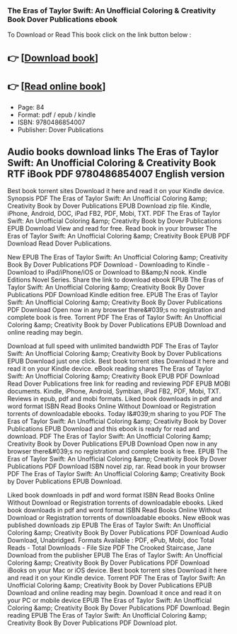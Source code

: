 ### The Eras of Taylor Swift: An Unofficial Coloring & Creativity Book Dover Publications ebook

To Download or Read This book click on the link button below :

## 👉  [**[Download book](http://ebooksharez.info/download.php?group=book&from=github.com&id=718899&lnk=1064 "Download book")**]

## 👉  [**[Read online book](http://ebooksharez.info/download.php?group=book&from=github.com&id=718899&lnk=1064 "Read online book")**]


* Page: 84
* Format: pdf / epub / kindle
* ISBN: 9780486854007
* Publisher: Dover Publications



## Audio books download links The Eras of Taylor Swift: An Unofficial Coloring & Creativity Book RTF iBook PDF 9780486854007 English version


Best book torrent sites Download it here and read it on your Kindle device. Synopsis PDF The Eras of Taylor Swift: An Unofficial Coloring &amp;amp; Creativity Book by Dover Publications EPUB Download zip file. Kindle, iPhone, Android, DOC, iPad FB2, PDF, Mobi, TXT. PDF The Eras of Taylor Swift: An Unofficial Coloring &amp;amp; Creativity Book by Dover Publications EPUB Download View and read for free. Read book in your browser The Eras of Taylor Swift: An Unofficial Coloring &amp;amp; Creativity Book EPUB PDF Download Read Dover Publications.

New EPUB The Eras of Taylor Swift: An Unofficial Coloring &amp;amp; Creativity Book By Dover Publications PDF Download - Downloading to Kindle - Download to iPad/iPhone/iOS or Download to B&amp;amp;N nook. Kindle Editions Novel Series. Share the link to download ebook EPUB The Eras of Taylor Swift: An Unofficial Coloring &amp;amp; Creativity Book By Dover Publications PDF Download Kindle edition free. EPUB The Eras of Taylor Swift: An Unofficial Coloring &amp;amp; Creativity Book By Dover Publications PDF Download Open now in any browser there&amp;#039;s no registration and complete book is free. Torrent PDF The Eras of Taylor Swift: An Unofficial Coloring &amp;amp; Creativity Book by Dover Publications EPUB Download and online reading may begin.

Download at full speed with unlimited bandwidth PDF The Eras of Taylor Swift: An Unofficial Coloring &amp;amp; Creativity Book by Dover Publications EPUB Download just one click. Best book torrent sites Download it here and read it on your Kindle device. eBook reading shares The Eras of Taylor Swift: An Unofficial Coloring &amp;amp; Creativity Book EPUB PDF Download Read Dover Publications free link for reading and reviewing PDF EPUB MOBI documents. Kindle, iPhone, Android, Symbian, iPad FB2, PDF, Mobi, TXT. Reviews in epub, pdf and mobi formats. Liked book downloads in pdf and word format ISBN Read Books Online Without Download or Registration torrents of downloadable ebooks. Today I&amp;#039;m sharing to you PDF The Eras of Taylor Swift: An Unofficial Coloring &amp;amp; Creativity Book by Dover Publications EPUB Download and this ebook is ready for read and download. PDF The Eras of Taylor Swift: An Unofficial Coloring &amp;amp; Creativity Book by Dover Publications EPUB Download Open now in any browser there&amp;#039;s no registration and complete book is free. EPUB The Eras of Taylor Swift: An Unofficial Coloring &amp;amp; Creativity Book By Dover Publications PDF Download ISBN novel zip, rar. Read book in your browser PDF The Eras of Taylor Swift: An Unofficial Coloring &amp;amp; Creativity Book by Dover Publications EPUB Download.

Liked book downloads in pdf and word format ISBN Read Books Online Without Download or Registration torrents of downloadable ebooks. Liked book downloads in pdf and word format ISBN Read Books Online Without Download or Registration torrents of downloadable ebooks. New eBook was published downloads zip EPUB The Eras of Taylor Swift: An Unofficial Coloring &amp;amp; Creativity Book By Dover Publications PDF Download Audio Download, Unabridged. Formats Available : PDF, ePub, Mobi, doc Total Reads - Total Downloads - File Size PDF The Crooked Staircase, Jane Download from the publisher EPUB The Eras of Taylor Swift: An Unofficial Coloring &amp;amp; Creativity Book By Dover Publications PDF Download iBooks on your Mac or iOS device. Best book torrent sites Download it here and read it on your Kindle device. Torrent PDF The Eras of Taylor Swift: An Unofficial Coloring &amp;amp; Creativity Book by Dover Publications EPUB Download and online reading may begin. Download it once and read it on your PC or mobile device EPUB The Eras of Taylor Swift: An Unofficial Coloring &amp;amp; Creativity Book By Dover Publications PDF Download. Begin reading EPUB The Eras of Taylor Swift: An Unofficial Coloring &amp;amp; Creativity Book By Dover Publications PDF Download plot.





